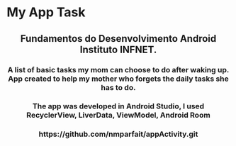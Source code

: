 # My App Task

<h2 align="center"> 
    Fundamentos do Desenvolvimento Android 
    Instituto INFNET.
</h2>


<h3 align="center">
   A list of basic tasks my mom can choose to do after waking up.
   <br>App created to help my mother who forgets the daily tasks she has to do.
</h3>

<h3 align="center">
   The app was developed in Android Studio, I used RecyclerView, LiverData, ViewModel, Android Room
</h3>


<h3 align="center">
    https://github.com/nmparfait/appActivity.git
</h3>









